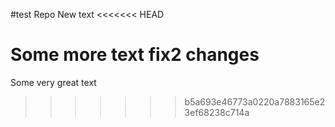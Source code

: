 #test Repo
New text
<<<<<<< HEAD

Some more text
fix2 changes
=======
Some very great text
>>>>>>> b5a693e46773a0220a7883165e23ef68238c714a
